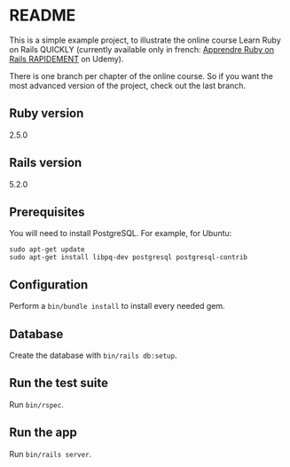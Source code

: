 # README

This is a simple example project, to illustrate the online course Learn Ruby on Rails QUICKLY (currently available only in french: [Apprendre Ruby on Rails RAPIDEMENT](https://TODO/link) on Udemy).

There is one branch per chapter of the online course. So if you want the most advanced version of the project, check out the last branch.

## Ruby version
2.5.0

## Rails version

5.2.0

## Prerequisites

You will need to install PostgreSQL. For example, for Ubuntu:

```shell
sudo apt-get update
sudo apt-get install libpq-dev postgresql postgresql-contrib
```

## Configuration

Perform a `bin/bundle install` to install every needed gem.

## Database

Create the database with `bin/rails db:setup`.

## Run the test suite

Run `bin/rspec`.

## Run the app

Run `bin/rails server`.
